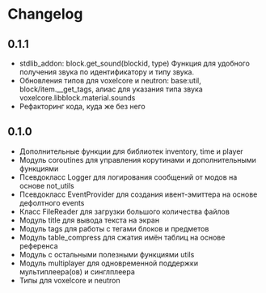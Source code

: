 # Changelog

## 0.1.1

- stdlib_addon: block.get_sound(blockid, type) Функция для удобного получения звука по идентификатору и типу звука.
- Обновления типов для voxelcore и neutron: base:util, block/item.__get_tags, алиас для указания типа звука voxelcore.libblock.material.sounds
- Рефакторинг кода, куда же без него

## 0.1.0

- Дополнительные функции для библиотек inventory, time и player
- Модуль coroutines для управления корутинами и дополнительными функциями
- Псевдокласс Logger для логирования сообщений от модов на основе not_utils
- Псевдокласс EventProvider для создания ивент-эмиттера на основе дефолтного events
- Класс FileReader для загрузки большого количества файлов
- Модуль title для вывода текста на экран
- Модуль tags для работы с тегами блоков и предметов
- Модуль table_compress для сжатия имён таблиц на основе референса
- Модуль с остальными полезными функциями utils
- Модуль multiplayer для одновременной поддержки мультиплеера(ов) и синглплеера
- Типы для voxelcore и neutron

